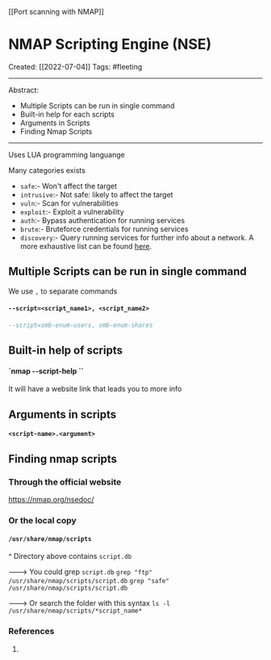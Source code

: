 [[Port scanning with NMAP]]

# NMAP Scripting Engine (NSE)
Created:  [[2022-07-04]]
Tags: #fleeting 

---
Abstract:
- Multiple Scripts can be run in single command
- Built-in help for each scripts
- Arguments in Scripts
- Finding Nmap Scripts

---
Uses LUA programming languange


Many categories exists
-   `safe`:- Won't affect the target
-   `intrusive`:- Not safe: likely to affect the target  
-   `vuln`:- Scan for vulnerabilities
-   `exploit`:- Exploit a vulnerability
-   `auth`:- Bypass authentication for running services 
-   `brute`:- Bruteforce credentials for running services
-   `discovery`:- Query running services for further info about a network.
A more exhaustive list can be found [here](https://nmap.org/book/nse-usage.html).


## Multiple Scripts can be run in single command
We use `,` to separate commands
#### `--script=<script_name1>, <script_name2>`
```Lua
--script=smb-enum-users, smb-enum-shares
```

## Built-in help of scripts
#### `nmap --script-help <script-name>``
It will have a website link that leads you to more info


## Arguments in scripts
#### `<script-name>.<argument>`


## Finding nmap scripts
### Through the official website
https://nmap.org/nsedoc/



### Or the local copy
#### `/usr/share/nmap/scripts`
^ Directory above contains `script.db`

---> You could grep `script.db`
`grep "ftp" /usr/share/nmap/scripts/script.db`
`grep "safe" /usr/share/nmap/scripts/script.db`

---> Or search the folder with this syntax
`ls -l /usr/share/nmap/scripts/*script_name*`







### References
1. 